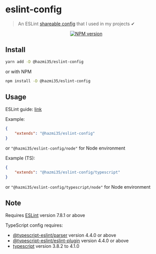 # eslint-config
> An ESLint [shareable config](http://eslint.org/docs/developer-guide/shareable-configs.html) that I used in my projects ✔

<div align="center">
<a href="https://www.npmjs.com/package/@hazmi35/eslint-config"><img src="https://img.shields.io/npm/v/@hazmi35/eslint-config?maxAge=3600" alt="NPM version" ><a/>
</div>

## Install

```bash
yarn add -D @hazmi35/eslint-config
```
or with NPM
```bash
npm install -D @hazmi35/eslint-config
```

## Usage

ESLint guide: [link](https://eslint.org/docs/user-guide/configuring#using-a-shareable-configuration-package)

Example:
```json
{
	"extends": "@hazmi35/eslint-config"
}
```
or `"@hazmi35/eslint-config/node"` for Node environment


Example (TS):
```json
{
    "extends": "@hazmi35/eslint-config/typescript"
}
```
or `"@hazmi35/eslint-config/typescript/node"` for Node environment

## Note

Requires [ESLint](https://npmjs.com/package/eslint) version 7.8.1 or above

TypeScript config requires:
 * [@typescript-eslint/parser](https://npmjs.com/package/@typescript-eslint/parser) version 4.4.0 or above
 * [@typescript-eslint/eslint-plugin](https://npmjs.com/package/@typescript-eslint/eslint-plugin) version 4.4.0 or above
 * [typescript](https://npmjs.com/package/typescript) version 3.8.2 to 4.1.0